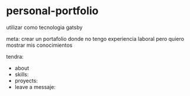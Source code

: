 # personal-portfolio

utilizar como tecnologia gatsby

meta: 
crear un portafolio donde no tengo experiencia laboral pero quiero mostrar mis conocimientos 

tendra:

- about
- skills:
- proyects:
- leave a messaje:


